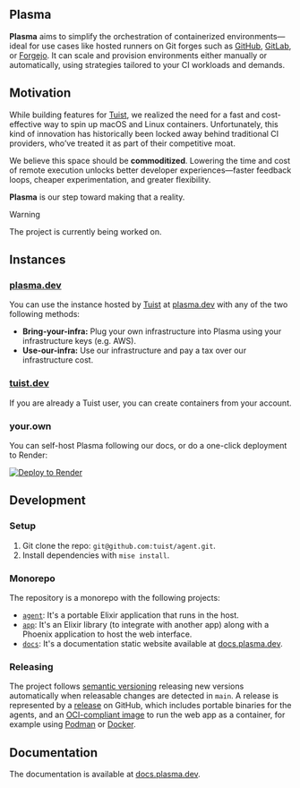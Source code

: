 ## Plasma

**Plasma** aims to simplify the orchestration of containerized environments—ideal for use cases like hosted runners on Git forges such as [GitHub](https://github.com), [GitLab](https://gitlab.com), or [Forgejo](https://forgejo.org). It can scale and provision environments either manually or automatically, using strategies tailored to your CI workloads and demands.

## Motivation

While building features for [Tuist](https://tuist.dev), we realized the need for a fast and cost-effective way to spin up macOS and Linux containers. Unfortunately, this kind of innovation has historically been locked away behind traditional CI providers, who’ve treated it as part of their competitive moat.

We believe this space should be **commoditized**. Lowering the time and cost of remote execution unlocks better developer experiences—faster feedback loops, cheaper experimentation, and greater flexibility.

**Plasma** is our step toward making that a reality.

> [!WARNING]
> The project is currently being worked on.

## Instances

### [plasma.dev](https://plasma.dev)

You can use the instance hosted by [Tuist](https://tuist.dev) at [plasma.dev](https://plasma.dev) with any of the two following methods:
- **Bring-your-infra:** Plug your own infrastructure into Plasma using your infrastructure keys (e.g. AWS).
- **Use-our-infra:** Use our infrastructure and pay a tax over our infrastructure cost.

### [tuist.dev](https://tuist.dev)

If you are already a Tuist user, you can create containers from your account.

### your.own

You can self-host Plasma following our docs, or do a one-click deployment to Render:

[![Deploy to Render](https://render.com/images/deploy-to-render-button.svg)](https://render.com/deploy)

## Development

### Setup

1. Git clone the repo: `git@github.com:tuist/agent.git`.
2. Install dependencies with `mise install`.

### Monorepo

The repository is a monorepo with the following projects:

- [`agent`](./agent): It's a portable Elixir application that runs in the host.
- [`app`](./app): It's an Elixir library (to integrate with another app) along with a Phoenix application to host the web interface.
- [`docs`](./docs): It's a documentation static website available at [docs.plasma.dev](https://docs.plasma.dev).

### Releasing

The project follows [semantic versioning](https://semver.org/) releasing new versions automatically when releasable changes are detected in `main`. A release is represented by a [release](https://github.com/tuist/plasma/releases) on GitHub, which includes portable binaries for the agents, and an [OCI-compliant image](https://github.com/orgs/tuist/packages?repo_name=plasma) to run the web app as a container, for example using [Podman](https://podman.io/) or [Docker](https://www.docker.com/).

## Documentation

The documentation is available at [docs.plasma.dev](https://docs.plasma.dev).

